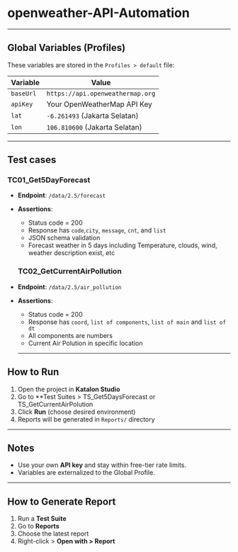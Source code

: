 # openweather-API-Automation

---

## Global Variables (Profiles)
These variables are stored in the `Profiles > default` file:

| Variable     | Value               |
|--------------|---------------------|
| `baseUrl`     | `https://api.openweathermap.org` |
| `apiKey`     | Your OpenWeatherMap API Key |
| `lat`        | `-6.261493` (Jakarta Selatan) |
| `lon`        | `106.810600` (Jakarta Selatan) |

---

## Test cases

###  TC01_Get5DayForecast
- **Endpoint**: `/data/2.5/forecast`
- **Assertions**:
  - Status code = 200
  - Response has `code`,`city`, `message`, `cnt`, and `list`
  - JSON schema validation
  - Forecast weather in 5 days including Temperature, clouds, wind, weather description exist, etc
  
  ###  TC02_GetCurrentAirPollution
- **Endpoint**: `/data/2.5/air_pollution`
- **Assertions**:
  - Status code = 200
  - Response has `coord`, `list of components`, `list of main` and `list of dt`
  - All components are numbers
  - Current Air Polution in specific location
  
  ---

##  How to Run

1. Open the project in **Katalon Studio**
2. Go to **Test Suites > TS_Get5DaysForecast or TS_GetCurrentAirPolution
3. Click **Run** (choose desired environment)
4. Reports will be generated in `Reports/` directory

---

##  Notes

- Use your own **API key** and stay within free-tier rate limits.
- Variables are externalized to the Global Profile.

---

## How to Generate Report

1. Run a **Test Suite**
2. Go to **Reports**
3. Choose the latest report
4. Right-click > **Open with > Report**
